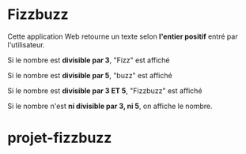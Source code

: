 # Fizzbuzz

Cette application Web retourne un texte selon **l'entier positif** entré par l'utilisateur.

Si le nombre est **divisible par 3**, "Fizz" est affiché

Si le nombre est **divisible par 5**, "buzz" est affiché

Si le nombre est **divisible par 3 ET 5**, "Fizzbuzz" est affiché

Si le nombre n'est **ni divisible par 3, ni 5**, on affiche le nombre.

# projet-fizzbuzz
